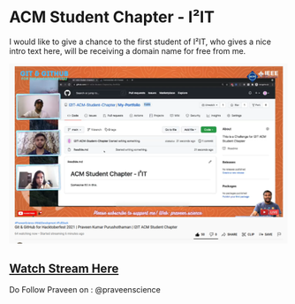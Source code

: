 # ACM Student Chapter - I²IT

I would like to give a chance to the first student of I²IT, who gives a nice intro text here, will be receiving a domain name for free from me.

![StreamImg](Stream.png)

## [Watch Stream Here](https://rb.gy/uigohf)

Do Follow Praveen on : @praveenscience
